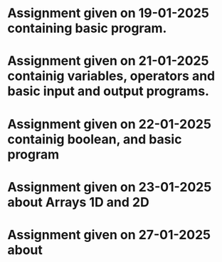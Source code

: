# Assignment given on 19-01-2025 containing basic program.
# Assignment given on 21-01-2025 containig variables, operators and basic input and output programs.
# Assignment given on 22-01-2025 containig boolean, and basic program
# Assignment given on 23-01-2025 about Arrays 1D and 2D
# Assignment given on 27-01-2025 about
